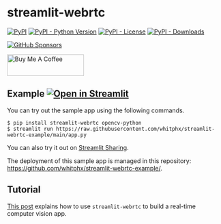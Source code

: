 # streamlit-webrtc

[![PyPI](https://img.shields.io/pypi/v/streamlit-webrtc)](https://pypi.org/project/streamlit-webrtc/)
[![PyPI - Python Version](https://img.shields.io/pypi/pyversions/streamlit-webrtc)](https://pypi.org/project/streamlit-webrtc/)
[![PyPI - License](https://img.shields.io/pypi/l/streamlit-webrtc)](https://pypi.org/project/streamlit-webrtc/)
[![PyPI - Downloads](https://img.shields.io/pypi/dm/streamlit-webrtc)](https://pypi.org/project/streamlit-webrtc/)

[![GitHub Sponsors](https://img.shields.io/github/sponsors/whitphx?label=Sponsor%20me%20on%20GitHub%20Sponsors&style=social)](https://github.com/sponsors/whitphx)

<a href="https://www.buymeacoffee.com/whitphx" target="_blank"><img src="https://cdn.buymeacoffee.com/buttons/v2/default-yellow.png" alt="Buy Me A Coffee" width="180" height="50" ></a>

## Example [![Open in Streamlit](https://static.streamlit.io/badges/streamlit_badge_black_white.svg)](https://share.streamlit.io/whitphx/streamlit-webrtc-example/main/app.py)
You can try out the sample app using the following commands.
```
$ pip install streamlit-webrtc opencv-python
$ streamlit run https://raw.githubusercontent.com/whitphx/streamlit-webrtc-example/main/app.py
```

You can also try it out on [Streamlit Sharing](https://share.streamlit.io/whitphx/streamlit-webrtc-example/main/app.py).

The deployment of this sample app is managed in this repository: https://github.com/whitphx/streamlit-webrtc-example/.

## Tutorial
[This post](https://dev.to/whitphx/build-a-web-based-real-time-computer-vision-app-with-streamlit-57l2) explains how to use `streamlit-webrtc` to build a real-time computer vision app.
